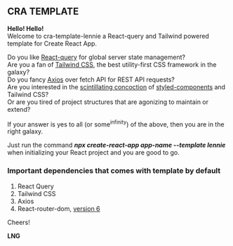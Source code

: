 ## CRA TEMPLATE

**Hello! Hello!**\
Welcome to cra-template-lennie a React-query and Tailwind powered template for Create React App.

Do you like <span style="color:red">[React-query](https://react-query.tanstack.com/overview "React Query")</span> for global server state management?\
Are you a fan of <span style="color:red">[Tailwind CSS](https://tailwindcss.com/docs/installation, "TailwindCSS")</span>, the best utility-first CSS framework in the galaxy?\
Do you fancy <span style="color:red">[Axios](https://github.com/axios/axios)</span> over fetch API for REST API requests?\
Are you interested in the [scintillating concoction](https://www.npmjs.com/package/tailwind-styled-components)</span> of [styled-components](https://styled-components.com/docs)</span> and Tailwind CSS?\
Or are you tired of project structures that are agonizing to maintain or extend?

If your answer is yes to all (or some<sup>infinity</sup>) of the above, then you are in the right galaxy.

Just run the command **_npx create-react-app app-name --template lennie_** when initializing your React project and you are good to go.

### Important dependencies that comes with template by default

1. React Query
2. Tailwind CSS
3. Axios
4. React-router-dom, [version 6](https://reactrouter.com/docs/en/v6)

Cheers!

**LNG**
